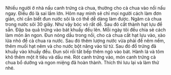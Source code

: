 Nhiều người ở nhà nấu canh trứng cà chua, thường cho cà chua vào nồi nấu ngay. Điều đó là sai lầm lớn. Hôm nay mình sẽ chỉ mọi người cách làm đơn giản, chỉ cần biết đun nước sôi là có thể dễ dàng làm được. Ngâm cà chua trong nước sôi 30 giây. Như vậy bóc vỏ rất dễ. Sau đó cắt thành hạt lựu để sẵn. Đập ba quả trứng vào bát khuấy đều lên. Mỗi ngày tôi đều chia sẻ cách làm món ăn ngon. Đun nóng dầu trong nồi, cho cà chua cắt hạt lựu vào, xào lửa nhỏ để cà chua ra nước. Sau đó thêm lượng nước vừa phải để nêm nếm, thêm muối hạt nêm và cho nước bột năng vào từ từ. Sau đó đổ trứng đã khuấy vào khuấy đều. Đun sôi rồi tắt bếp thêm ngò vào bát. Hành lá và tôm khô thêm một ít tiêu và dầu mè. Rót canh trứng vào, món canh trứng cà chua bổ dưỡng và ngon miệng đã hoàn thành. Thích thì lưu lại và làm thử nhé.
